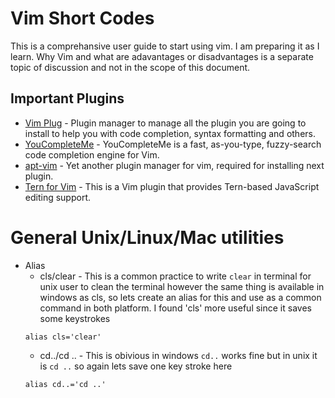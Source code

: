 # Vim Short Codes

This is a comprehansive user guide to start using vim. I am preparing it as I learn. Why Vim and what are adavantages or disadvantages is a separate topic of discussion and not in the scope of this document.

## Important Plugins

- [Vim Plug](https://github.com/junegunn/vim-plug) - Plugin manager to manage all the plugin you are going to install to help you with code completion, syntax formatting and others.
- [YouCompleteMe](https://github.com/Valloric/YouCompleteMe) - YouCompleteMe is a fast, as-you-type, fuzzy-search code completion engine for Vim.
- [apt-vim](https://github.com/egalpin/apt-vim) - Yet another plugin manager for vim, required for installing next plugin.
- [Tern for Vim](https://github.com/ternjs/tern_for_vim) - This is a Vim plugin that provides Tern-based JavaScript editing support.



# General Unix/Linux/Mac utilities

- Alias
  - cls/clear - This is a common practice to write `clear` in terminal for unix user to clean the terminal however the same thing is available in windows as cls, so lets create an alias for this and use as a common command in both platform. I found 'cls' more useful since it saves some keystrokes
  ```
  alias cls='clear'
  ```
  - cd../cd .. - This is obivious in windows `cd..` works fine but in unix it is `cd ..` so again lets save one key stroke here 
  ```
  alias cd..='cd ..'
  ```

